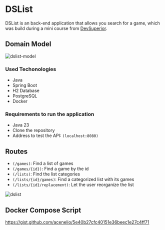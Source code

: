 # DSList
DSList is an back-end application that allows you search for a game, which was build during a mini course from [DevSuperior](https://devsuperior.com.br/).

## Domain Model
![dslist-model](https://github.com/user-attachments/assets/6f4a0229-589e-40ba-8eb7-d6bcc59d4898)

### Used Techonologies
- Java
- Spring Boot
- H2 Database
- PostgreSQL
- Docker

### Requirements to run the application
- Java 23
- Clone the repository
- Address to test the API: `(localhost:8080)`

## Routes
- `(/games)`: Find a list of games
- `(/games/{id})`: Find a game by the id
- `(/lists)`: Find the list categories
- `(/lists/{id}/games)`: Find a categorized list with its games
- `(/lists/{id}/replacement)`: Let the user reorganize the list

![dslist](https://github.com/user-attachments/assets/fbb55fa2-351b-41b6-9102-0d7a04459f13)

## Docker Compose Script
https://gist.github.com/acenelio/5e40b27cfc40151e36beec1e27c4ff71
